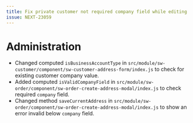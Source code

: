 ```yaml
---
title: Fix private customer not required company field while editing
issue: NEXT-23059
---
```

# Administration
* Changed computed `isBusinessAccountType` in `src/module/sw-customer/component/sw-customer-address-form/index.js` to check for existing customer company value.
* Added computed `isValidCompanyField` in `src/module/sw-order/component/sw-order-create-address-modal/index.js` to check required `company` field.
* Changed method `saveCurrentAddress` in `src/module/sw-order/component/sw-order-create-address-modal/index.js` to show an error invalid below `company` field.

